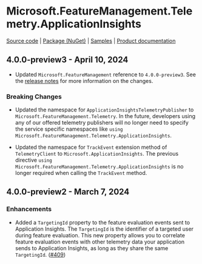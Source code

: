 # Microsoft.FeatureManagement.Telemetry.ApplicationInsights

[Source code][source_code] | [Package (NuGet)][package] | [Samples][samples] | [Product documentation][docs]

## 4.0.0-preview3 - April 10, 2024

* Updated `Microsoft.FeatureManagement` reference to `4.0.0-preview3`. See the [release notes](./Microsoft.Featuremanagement.md) for more information on the changes.

### Breaking Changes

* Updated the namespace for `ApplicationInsightsTelemetryPublisher` to `Microsoft.FeatureManagement.Telemetry`. In the future, developers using any of our offered telemetry publishers will no longer need to specify the service specific namespaces like `using Microsoft.FeatureManagement.Telemetry.ApplicationInsights`.

* Updated the namespace for `TrackEvent` extension method of `TelemetryClient` to `Microsoft.ApplicationInsights`. The previous directive `using Microsoft.FeatureManagement.Telemetry.ApplicationInsights` is no longer required when calling the `TrackEvent` method.

## 4.0.0-preview2 - March 7, 2024

### Enhancements

* Added a `TargetingId` property to the feature evaluation events sent to Application Insights. The `TargetingId` is the identifier of a targeted user during feature evaluation. This new property allows you to correlate feature evaluation events with other telemetry data your application sends to Application Insights, as long as they share the same `TargetingId`. ([#409](https://github.com/microsoft/FeatureManagement-Dotnet/issues/409))

<!-- LINKS -->
[docs]: https://github.com/microsoft/FeatureManagement-Dotnet
[package]: https://www.nuget.org/packages/Microsoft.FeatureManagement.Telemetry.ApplicationInsights
[samples]: https://github.com/microsoft/FeatureManagement-Dotnet/tree/preview/examples/EvaluationDataToApplicationInsights
[source_code]: https://github.com/microsoft/FeatureManagement-Dotnet/tree/preview/src/Microsoft.FeatureManagement.Telemetry.ApplicationInsights

